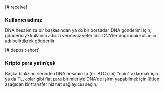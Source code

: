 [# receive]
### Kullanıcı adınız
DNA hesabınıza bir başkasından ya da bir borsadan DNA gönderimi için, göndericiye kullanıcı adınızı vermeniz yeterlidir. DNA'ler doğrudan kullanıcı adı belirtilerek gönderilir:

[# deposit-short]
### Kripto para yatır/çek
Başka blokzincirlerinden DNA hesabınıza (ör. BTC gibi) "coin" aktarmak için ya da TL, dolar gibi fiat para birimleriyle DNA'de işlem yapabilmek için lütfen aşağıdan bir transfer hizmet sağlayıcısı seçin.
